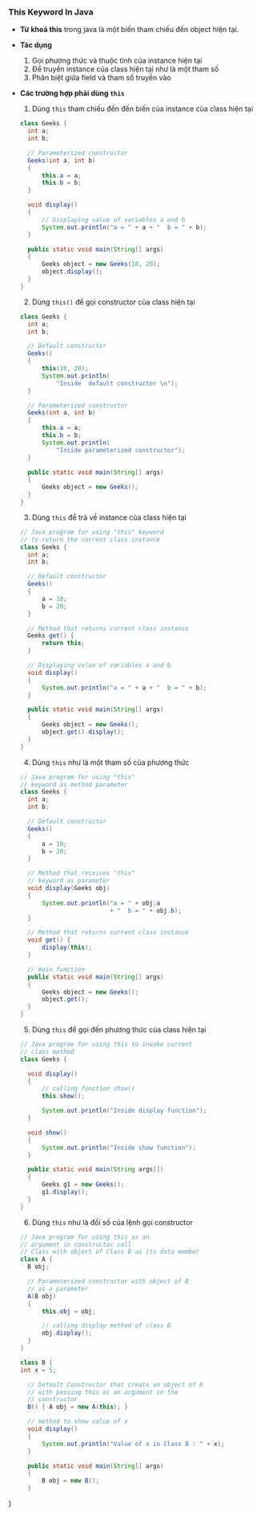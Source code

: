 ### This Keyword In Java

- **Từ khoá this** trong java là một biến tham chiếu đến object hiện tại.

- **Tác dụng**

  1. Gọi phương thức và thuộc tính của instance hiện tại
  2. Để truyền instance của class hiện tại như là một tham số
  3. Phân biệt giữa field và tham số truyền vào

- **Các trường hợp phải dùng `this`**

  1. Dùng `this` tham chiếu đến đến biến của instance của class hiện tại

  ```java
  class Geeks {
    int a;
    int b;

    // Parameterized constructor
    Geeks(int a, int b)
    {
        this.a = a;
        this.b = b;
    }

    void display()
    {
        // Displaying value of variables a and b
        System.out.println("a = " + a + "  b = " + b);
    }

    public static void main(String[] args)
    {
        Geeks object = new Geeks(10, 20);
        object.display();
    }
  }
  ```

  2. Dùng `this()` để gọi constructor của class hiện tại

  ```java
  class Geeks {
    int a;
    int b;

    // Default constructor
    Geeks()
    {
        this(10, 20);
        System.out.println(
            "Inside  default constructor \n");
    }

    // Parameterized constructor
    Geeks(int a, int b)
    {
        this.a = a;
        this.b = b;
        System.out.println(
            "Inside parameterized constructor");
    }

    public static void main(String[] args)
    {
        Geeks object = new Geeks();
    }
  }
  ```

  3. Dùng `this` để trả về instance của class hiện tại

  ```java
  // Java program for using "this" keyword
  // to return the current class instance
  class Geeks {
    int a;
    int b;

    // Default constructor
    Geeks()
    {
        a = 10;
        b = 20;
    }

    // Method that returns current class instance
    Geeks get() {
        return this;
    }

    // Displaying value of variables a and b
    void display()
    {
        System.out.println("a = " + a + "  b = " + b);
    }

    public static void main(String[] args)
    {
        Geeks object = new Geeks();
        object.get().display();
    }
  }

  ```

  4. Dùng `this` như là một tham số của phương thức

  ```java
  // Java program for using "this"
  // keyword as method parameter
  class Geeks {
    int a;
    int b;

    // Default constructor
    Geeks()
    {
        a = 10;
        b = 20;
    }

    // Method that receives "this"
    // keyword as parameter
    void display(Geeks obj)
    {
        System.out.println("a = " + obj.a
                           + "  b = " + obj.b);
    }

    // Method that returns current class instance
    void get() {
        display(this);
    }

    // main function
    public static void main(String[] args)
    {
        Geeks object = new Geeks();
        object.get();
    }
  }
  ```

  5. Dùng `this` để gọi đến phương thức của class hiện tại

  ```java
  // Java program for using this to invoke current
  // class method
  class Geeks {

    void display()
    {
        // calling function show()
        this.show();

        System.out.println("Inside display function");
    }

    void show()
    {
        System.out.println("Inside show function");
    }

    public static void main(String args[])
    {
        Geeks g1 = new Geeks();
        g1.display();
    }
  }
  ```

  6. Dùng `this` như là đối số của lệnh gọi constructor

  ```java
  // Java program for using this as an
  // argument in constructor call
  // Class with object of Class B as its data member
  class A {
    B obj;

    // Parameterized constructor with object of B
    // as a parameter
    A(B obj)
    {
        this.obj = obj;

        // calling display method of class B
        obj.display();
    }
  }

  class B {
  int x = 5;

    // Default Constructor that create an object of A
    // with passing this as an argument in the
    // constructor
    B() { A obj = new A(this); }

    // method to show value of x
    void display()
    {
        System.out.println("Value of x in Class B : " + x);
    }

    public static void main(String[] args)
    {
        B obj = new B();
    }

}


```
